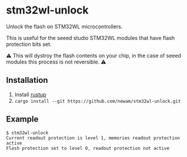 # stm32wl-unlock

Unlock the flash on STM32WL microcontrollers.

This is useful for the seeed studio STM32WL modules that have flash protection bits set.

⚠️ This will dystroy the flash contents on your chip, in the case of seeed modules this process is not reversible. ⚠️

## Installation

1. Install [rustup](https://rustup.rs/)
2. `cargo install --git https://github.com/newam/stm32wl-unlock.git`

## Example

```console
$ stm32wl-unlock
Current readout protection is level 1, memories readout protection active
Flash protection set to level 0, readout protection not active
```
